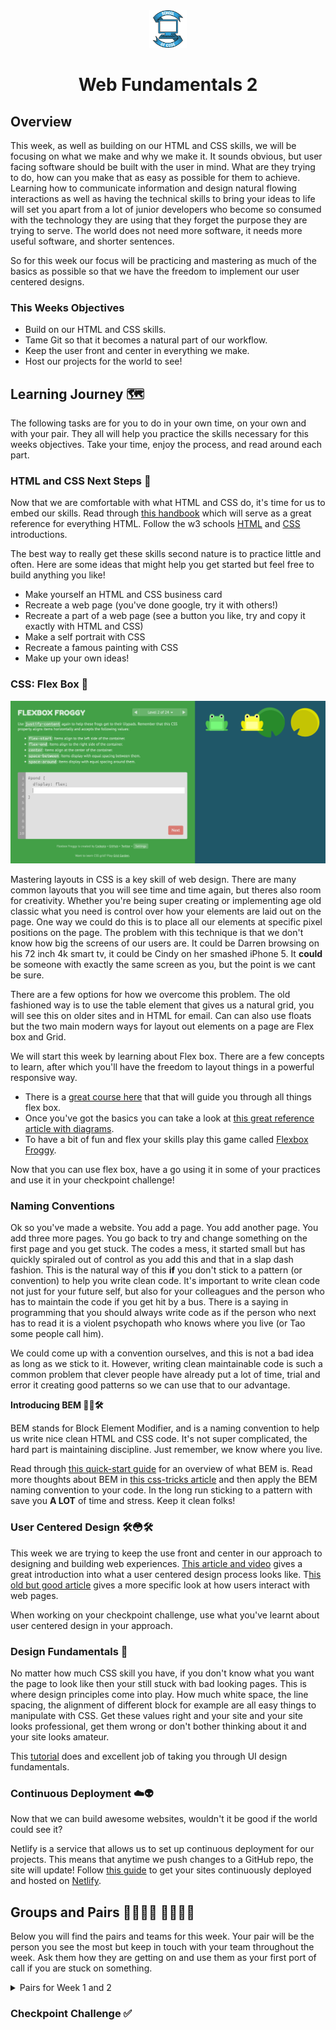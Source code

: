 <div align="center">
    <img alt="School of Code" src="./images/soc-logo.png" width="60" />
</div>
<h1 align="center">
  Web Fundamentals 2
</h1>

## Overview

This week, as well as building on our HTML and CSS skills, we will be focusing on what we make and why we make it. It sounds obvious, but user facing software should be built with the user in mind. What are they trying to do, how can you make that as easy as possible for them to achieve. Learning how to communicate information and design natural flowing interactions as well as having the technical skills to bring your ideas to life will set you apart from a lot of junior developers who become so consumed with the technology they are using that they forget the purpose they are trying to serve. The world does not need more software, it needs more useful software, and shorter sentences.

So for this week our focus will be practicing and mastering as much of the basics as possible so that we have the freedom to implement our user centered designs.

### This Weeks Objectives

- Build on our HTML and CSS skills.
- Tame Git so that it becomes a natural part of our workflow.
- Keep the user front and center in everything we make.
- Host our projects for the world to see!

## Learning Journey 🗺

The following tasks are for you to do in your own time, on your own and with your pair. They all will help you practice the skills necessary for this weeks objectives. Take your time, enjoy the process, and read around each part.

### HTML and CSS Next Steps 👣

Now that we are comfortable with what HTML and CSS do, it's time for us to embed our skills. Read through [this handbook](https://www.freecodecamp.org/news/the-html-handbook/) which will serve as a great reference for everything HTML. Follow the w3 schools [HTML](https://www.w3schools.com/html/default.asp) and [CSS](https://www.w3schools.com/css/default.asp) introductions.

The best way to really get these skills second nature is to practice little and often. Here are some ideas that might help you get started but feel free to build anything you like!

- Make yourself an HTML and CSS business card
- Recreate a web page (you've done google, try it with others!)
- Recreate a part of a web page (see a button you like, try and copy it exactly with HTML and CSS)
- Make a self portrait with CSS
- Recreate a famous painting with CSS
- Make up your own ideas!

### CSS: Flex Box 💪

![](./images/froggy.png)

Mastering layouts in CSS is a key skill of web design. There are many common layouts that you will see time and time again, but theres also room for creativity. Whether you're being super creating or implementing age old classic what you need is control over how your elements are laid out on the page. One way we could do this is to place all our elements at specific pixel positions on the page. The problem with this technique is that we don't know how big the screens of our users are. It could be Darren browsing on his 72 inch 4k smart tv, it could be Cindy on her smashed iPhone 5. It **could** be someone with exactly the same screen as you, but the point is we cant be sure.

There are a few options for how we overcome this problem. The old fashioned way is to use the table element that gives us a natural grid, you will see this on older sites and in HTML for email. Can can also use floats but the two main modern ways for layout out elements on a page are Flex box and Grid.

We will start this week by learning about Flex box. There are a few concepts to learn, after which you'll have the freedom to layout things in a powerful responsive way.

- There is a [great course here](https://flexbox.io/) that that will guide you through all things flex box.
- Once you've got the basics you can take a look at [this great reference article with diagrams](https://css-tricks.com/snippets/css/a-guide-to-flexbox/).
- To have a bit of fun and flex your skills play this game called [Flexbox Froggy](https://flexboxfroggy.com/).

Now that you can use flex box, have a go using it in some of your practices and use it in your checkpoint challenge!

### Naming Conventions

Ok so you've made a website. You add a page. You add another page. You add three more pages. You go back to try and change something on the first page and you get stuck. The codes a mess, it started small but has quickly spiraled out of control as you add this and that in a slap dash fashion. This is the natural way of this **if** you don't stick to a pattern (or convention) to help you write clean code. It's important to write clean code not just for your future self, but also for your colleagues and the person who has to maintain the code if you get hit by a bus. There is a saying in programming that you should always write code as if the person who next has to read it is a violent psychopath who knows where you live (or Tao some people call him).

We could come up with a convention ourselves, and this is not a bad idea as long as we stick to it. However, writing clean maintainable code is such a common problem that clever people have already put a lot of time, trial and error it creating good patterns so we can use that to our advantage.

**Introducing BEM 🧱🔥🛠**

BEM stands for Block Element Modifier, and is a naming convention to help us write nice clean HTML and CSS code. It's not super complicated, the hard part is maintaining discipline. Just remember, we know where you live.

Read through [this quick-start guide](https://en.bem.info/methodology/quick-start/) for an overview of what BEM is. Read more thoughts about BEM in [this css-tricks article](https://css-tricks.com/bem-101/) and then apply the BEM naming convention to your code. In the long run sticking to a pattern with save you **A LOT** of time and stress. Keep it clean folks!

### User Centered Design 🛠😳🛠

This week we are trying to keep the use front and center in our approach to designing and building web experiences. [This article and video](https://www.interaction-design.org/literature/topics/user-centered-design) gives a great introduction into what a user centered design process looks like. T[his old but good article](https://www.smashingmagazine.com/2008/01/10-principles-of-effective-web-design/) gives a more specific look at how users interact with web pages.

When working on your checkpoint challenge, use what you've learnt about user centered design in your approach.

### Design Fundamentals 📐

No matter how much CSS skill you have, if you don't know what you want the page to look like then your still stuck with bad looking pages. This is where design principles come into play. How much white space, the line spacing, the alignment of different block for example are all easy things to manipulate with CSS. Get these values right and your site and your site looks professional, get them wrong or don't bother thinking about it and your site looks amateur.

This [tutorial](https://scrimba.com/learn/design) does and excellent job of taking you through UI design fundamentals.

### Continuous Deployment ☁️👽

Now that we can build awesome websites, wouldn't it be good if the world could see it?

Netlify is a service that allows us to set up continuous deployment for our projects. This means that anytime we push changes to a GitHub repo, the site will update! Follow [this guide](https://www.netlify.com/blog/2016/10/27/a-step-by-step-guide-deploying-a-static-site-or-single-page-app/) to get your sites continuously deployed and hosted on [Netlify](https://www.netlify.com/).

## Groups and Pairs 👩‍💻👨‍💻 👩‍💻👨‍💻

Below you will find the pairs and teams for this week. Your pair will be the person you see the most but keep in touch with your team throughout the week. Ask them how they are getting on and use them as your first port of call if you are stuck on something.

<details>
<summary>Pairs for Week 1 and 2</summary>

| Pair | Team |                                   |
| ---- | ---- | --------------------------------- |
| 1    | 1    | Tom Walker & Gurmukh Chandan      |
| 2    | 1    | Rebecca Floyd & Sara Mohamoud     |
| 3    | 2    | Sellanni McKenzie & Jamie Hannah  |
| 4    | 2    | Amina Muhammad & Toby Smith       |
| 5    | 3    | Rumaanah Ellahi & Emilio Comiling |
| 6    | 3    | Lewis Murray & Catherine Butler   |
| 7    | 4    | Kate Harrison & Alina Savin       |
| 8    | 4    | Becks Maybury & Nancy Echefu      |
| 9    | 5    | Kelly Ryan & Muna Fidow           |
| 10   | 5    | Wiktor Nowicki & Merlin Jones     |
| 11   | 6    | Helena Archer & Jack Browne       |
| 12   | 6    | Maryam Dar & Yonis Elmi           |
| 13   | 7    | Clarisse Leduc & Jubair Ahmed     |
| 14   | 7    | Natalie Pinnock & Ines Perez      |
| 15   | 8    | Rachel Haynes & Umar Begg         |
| 16   | 8    | Asfand Khan & Amdadur Rahman      |
| 17   | 9    | Tania Yeromiyan & Jade Phipps     |
| 18   | 9    | Claudiu Manta & Shola Quadri      |
| 19   | 10   | Yasmin Mohamud & Jordan Linton    |
| 20   | 10   | Ryan Brown & Gemma Whitfield      |

</details>

### Checkpoint Challenge ✅
